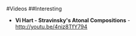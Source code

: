 #Videos
##Interesting
* **Vi Hart - Stravinsky's Atonal Compositions** - http://youtu.be/4niz8TfY794
